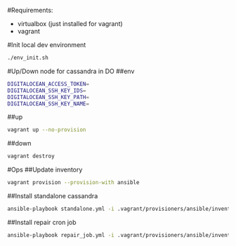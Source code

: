 #Requirements:
* virtualbox (just installed for vagrant)
* vagrant

#Init local dev environment
```bash
./env_init.sh
```

#Up/Down node for cassandra in DO
##env
```bash
DIGITALOCEAN_ACCESS_TOKEN=
DIGITALOCEAN_SSH_KEY_IDS=
DIGITALOCEAN_SSH_KEY_PATH=
DIGITALOCEAN_SSH_KEY_NAME=
```
##up
```bash
vagrant up --no-provision
```
##down
```bash
vagrant destroy
```

#Ops
##Update inventory
```bash
vagrant provision --provision-with ansible
```
##Install standalone cassandra
```bash
ansible-playbook standalone.yml -i .vagrant/provisioners/ansible/inventory/vagrant_ansible_inventory 
```
##Install repair cron job
```bash
ansible-playbook repair_job.yml -i .vagrant/provisioners/ansible/inventory/vagrant_ansible_inventory 
```
